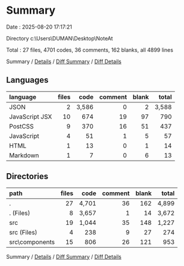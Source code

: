 # Summary

Date : 2025-08-20 17:17:21

Directory c:\\Users\\DUMAN\\Desktop\\NoteAt

Total : 27 files,  4701 codes, 36 comments, 162 blanks, all 4899 lines

Summary / [Details](details.md) / [Diff Summary](diff.md) / [Diff Details](diff-details.md)

## Languages
| language | files | code | comment | blank | total |
| :--- | ---: | ---: | ---: | ---: | ---: |
| JSON | 2 | 3,586 | 0 | 2 | 3,588 |
| JavaScript JSX | 10 | 674 | 19 | 97 | 790 |
| PostCSS | 9 | 370 | 16 | 51 | 437 |
| JavaScript | 4 | 51 | 1 | 5 | 57 |
| HTML | 1 | 13 | 0 | 1 | 14 |
| Markdown | 1 | 7 | 0 | 6 | 13 |

## Directories
| path | files | code | comment | blank | total |
| :--- | ---: | ---: | ---: | ---: | ---: |
| . | 27 | 4,701 | 36 | 162 | 4,899 |
| . (Files) | 8 | 3,657 | 1 | 14 | 3,672 |
| src | 19 | 1,044 | 35 | 148 | 1,227 |
| src (Files) | 4 | 238 | 9 | 27 | 274 |
| src\\components | 15 | 806 | 26 | 121 | 953 |

Summary / [Details](details.md) / [Diff Summary](diff.md) / [Diff Details](diff-details.md)